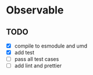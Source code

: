 # Observable

## TODO

* [x] compile to esmodule and umd
* [x] add test
* [ ] pass all test cases
* [ ] add lint and prettier

